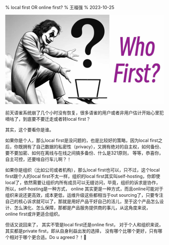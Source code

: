 % local first OR online first?
% 王福强
% 2023-10-25

![](images/134971698222260_.pic.jpg)

前天语雀系统崩了几个小时没有恢复，很多语雀的用户或者非用户估计开始心里犯嘀咕了，到底要不要迁走或者转local first？

其实，这个要看你是谁。  

如果你是个人，那么local first是没问题的，也是比较好的策略，因为local first之后，你既拥有了自己数据的私密性（privacy），又拥有绝对的自主权，如何备份、要不要加密、如何在离线与在线之间搞多备份、什么是321原则， 等等，恭喜你，自主可控，还要啥自行车儿啊？！

如果你是组织（比如公司或者机构），那么local first也可以，只不过，这个local first跟个人的local first不太一样，组织的local first其实叫self-hosting，你即使local了，依然需要让组织内所有成员可以无缝访问，毕竟，组织的诉求是协作，所以，self-hosting是一种方式， online 其实更是一种方式，而且online可能对于组织来说还更高效，成本更低，运维升级这些都相当于out sourcing了，只要专注自己的核心诉求就可以了，那就是用好产品干好自己的活儿，至于这个产品怎么设计、怎么演化、怎么保障，那都是产品服务提供商的事儿，从这角度来说， online first或许更适合组织。

但话又说回来了， 其实不管是local first还是online first， 对于个人和组织来说，其实都是private first，即从自身利益出发的选择， 没有哪个比哪个更好，只有哪个相对于哪个更合适。Do u agreed？！🤪



